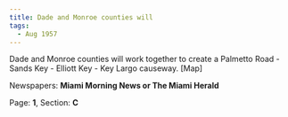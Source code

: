 ```yaml
---  
title: Dade and Monroe counties will  
tags:  
  - Aug 1957  
---  
```

  
Dade and Monroe counties will work together to create a Palmetto Road - Sands Key - Elliott Key - Key Largo causeway. [Map]  
  
Newspapers: **Miami Morning News or The Miami Herald**  
  
Page: **1**, Section: **C** 

